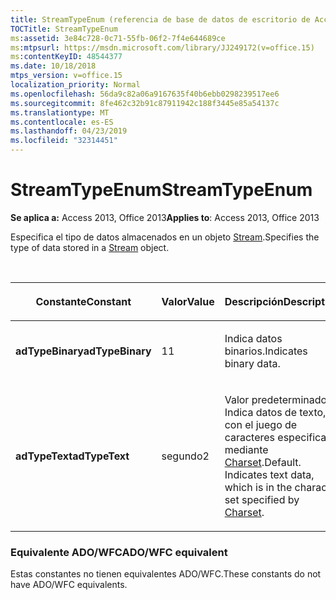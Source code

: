 ```yaml
---
title: StreamTypeEnum (referencia de base de datos de escritorio de Access)
TOCTitle: StreamTypeEnum
ms:assetid: 3e84c728-0c71-55fb-06f2-7f4e644689ce
ms:mtpsurl: https://msdn.microsoft.com/library/JJ249172(v=office.15)
ms:contentKeyID: 48544377
ms.date: 10/18/2018
mtps_version: v=office.15
localization_priority: Normal
ms.openlocfilehash: 56da9c82a06a9167635f40b6ebb0298239517ee6
ms.sourcegitcommit: 8fe462c32b91c87911942c188f3445e85a54137c
ms.translationtype: MT
ms.contentlocale: es-ES
ms.lasthandoff: 04/23/2019
ms.locfileid: "32314451"
---
```

# <a name="streamtypeenum"></a><span data-ttu-id="3b0f9-102">StreamTypeEnum</span><span class="sxs-lookup"><span data-stu-id="3b0f9-102">StreamTypeEnum</span></span>

<span data-ttu-id="3b0f9-103">**Se aplica a:** Access 2013, Office 2013</span><span class="sxs-lookup"><span data-stu-id="3b0f9-103">**Applies to**: Access 2013, Office 2013</span></span>

<span data-ttu-id="3b0f9-104">Especifica el tipo de datos almacenados en un objeto [Stream](stream-object-ado.md).</span><span class="sxs-lookup"><span data-stu-id="3b0f9-104">Specifies the type of data stored in a [Stream](stream-object-ado.md) object.</span></span>

<br/>

<table>
<colgroup>
<col style="width: 33%" />
<col style="width: 33%" />
<col style="width: 33%" />
</colgroup>
<thead>
<tr class="header">
<th><p><span data-ttu-id="3b0f9-105">Constante</span><span class="sxs-lookup"><span data-stu-id="3b0f9-105">Constant</span></span></p></th>
<th><p><span data-ttu-id="3b0f9-106">Valor</span><span class="sxs-lookup"><span data-stu-id="3b0f9-106">Value</span></span></p></th>
<th><p><span data-ttu-id="3b0f9-107">Descripción</span><span class="sxs-lookup"><span data-stu-id="3b0f9-107">Description</span></span></p></th>
</tr>
</thead>
<tbody>
<tr class="odd">
<td><p><span data-ttu-id="3b0f9-108"><strong>adTypeBinary</strong></span><span class="sxs-lookup"><span data-stu-id="3b0f9-108"><strong>adTypeBinary</strong></span></span></p></td>
<td><p><span data-ttu-id="3b0f9-109">1</span><span class="sxs-lookup"><span data-stu-id="3b0f9-109">1</span></span></p></td>
<td><p><span data-ttu-id="3b0f9-110">Indica datos binarios.</span><span class="sxs-lookup"><span data-stu-id="3b0f9-110">Indicates binary data.</span></span></p></td>
</tr>
<tr class="even">
<td><p><span data-ttu-id="3b0f9-111"><strong>adTypeText</strong></span><span class="sxs-lookup"><span data-stu-id="3b0f9-111"><strong>adTypeText</strong></span></span></p></td>
<td><p><span data-ttu-id="3b0f9-112">segundo</span><span class="sxs-lookup"><span data-stu-id="3b0f9-112">2</span></span></p></td>
<td><p><span data-ttu-id="3b0f9-p101">Valor predeterminado. Indica datos de texto, con el juego de caracteres especificado mediante <a href="charset-property-ado.md">Charset</a>.</span><span class="sxs-lookup"><span data-stu-id="3b0f9-p101">Default. Indicates text data, which is in the character set specified by <a href="charset-property-ado.md">Charset</a>.</span></span></p></td>
</tr>
</tbody>
</table>


### <a name="adowfc-equivalent"></a><span data-ttu-id="3b0f9-115">Equivalente ADO/WFC</span><span class="sxs-lookup"><span data-stu-id="3b0f9-115">ADO/WFC equivalent</span></span>

<span data-ttu-id="3b0f9-116">Estas constantes no tienen equivalentes ADO/WFC.</span><span class="sxs-lookup"><span data-stu-id="3b0f9-116">These constants do not have ADO/WFC equivalents.</span></span>

